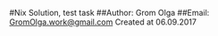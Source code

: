 #Nix Solution, test task
##Author: Grom Olga 
##Email: GromOlga.work@gmail.com
Created at 06.09.2017